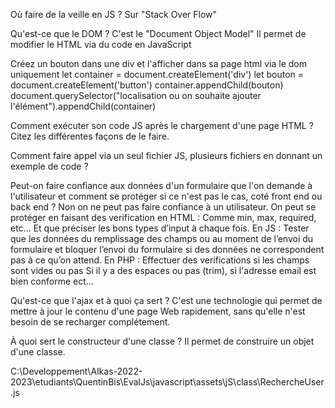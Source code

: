 Où faire de la veille en JS ?
Sur "Stack Over Flow"


Qu'est-ce que le DOM ?
C'est le "Document Object Model"
Il permet de modifier le HTML via du code en JavaScript


Créez un bouton dans une div et l'afficher dans sa page html via le dom uniquement
let container = document.createElement('div')
let bouton = document.createElement('button')
container.appendChild(bouton)
document.querySelector("localisation ou on souhaite ajouter l'élément").appendChild(container)



Comment exécuter son code JS après le chargement d'une page HTML ? Citez les différentes façons de le faire.



Comment faire appel via un seul fichier JS, plusieurs fichiers en donnant un exemple de code ?



Peut-on faire confiance aux données d'un formulaire que l'on demande à l'utilisateur et comment se protéger si ce n'est pas le cas, coté front end ou back end ?
Non on ne peut pas faire confiance à un utilisateur. 
On peut se protéger en faisant des verification en HTML :
Comme min, max, required, etc... Et que préciser les bons types d’input à chaque fois.
En JS :
Tester que les données du remplissage des champs ou au moment de l’envoi du formulaire et
bloquer l’envoi du formulaire si des données ne correspondent pas à ce qu’on attend.
En PHP :
Effectuer des verifications si les champs sont vides ou pas
Si il y a des espaces ou pas (trim), si l'adresse email est bien conforme ect...



Qu'est-ce que l'ajax et à quoi ça sert ?
C'est une technologie qui permet de mettre à jour le contenu d'une page Web rapidement, sans qu'elle n'est besoin de se recharger complétement.


À quoi sert le constructeur d'une classe ?
Il permet de construire un objet d'une classe.


C:\Developpement\Alkas-2022-2023\etudiants\QuentinBis\EvalJs\javascript\assets\jS\class\RechercheUser.js